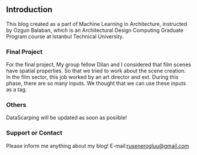 ## Introduction

This blog created as a part of Machine Learning in Architecture, instructed by Ozgun Balaban, which is an Architectural Design Computing Graduate Program course at Istanbul Technical University.

### Final Project

For the final project, My group fellow Dilan and I considered that film scenes have spatial properties. So that we tried to work about the scene creation. In the film sector, this job worked by an art director and ext. During this phase, there are so many inputs. We thought that we can use these inputs as a tag. 

### Others

DataScarping will be updated as soon as posiible!

### Support or Contact

Please inform me anything about my blog! E-mail:rusenerogluu@gmail.com

